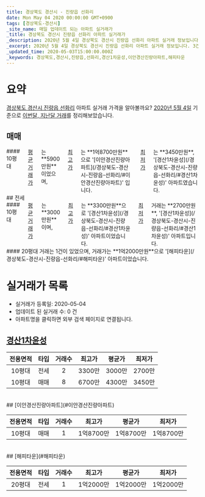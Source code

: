 ```yaml
---
title: 경상북도 경산시 - 진량읍 선화리
date: Mon May 04 2020 00:00:00 GMT+0900
tags: [경상북도-경산시]
_site_name: 매일 업데이트 되는 아파트 실거래가
_title: 경상북도 경산시 진량읍 선화리 아파트 실거래가
_description: 2020년 5월 4일 경상북도 경산시 진량읍 선화리 아파트 실거래 정보입니다. 3건 아파트 정보가 있습니다.
_excerpt: 2020년 5월 4일 경상북도 경산시 진량읍 선화리 아파트 실거래 정보입니다. 3건 아파트 정보가 있습니다.
_updated_time: 2020-05-03T15:00:00.000Z
_keywords: 경상북도,경산시,진량읍,선화리,경산1차윤성,이안경산진량아파트,해피타운
---
```





# 요약
<ins>경상북도 경산시 진량읍 선화리</ins> 아파트 실거래 가격을 알아볼까요? <ins>2020년 5월 4일</ins> 기준으로 <ins>이번달, 지난달 거래</ins>를 정리해보았습니다.

## 매매
<div class="container">
<div class="twelve columns" markdown="1">
#### 10평대
<ins>평균 거래가</ins>는 **5900만원**이었으며, <ins>최고가</ins>는 **1억8700만원**으로 '[이안경산진량아파트](/경상북도-경산시-진량읍-선화리/#이안경산진량아파트)' 입니다. <ins>최저가</ins>는 **3450만원**, '[경산1차윤성](/경상북도-경산시-진량읍-선화리/#경산1차윤성)' 아파트였습니다.
</div>
</div>
## 전세
<div class="container">
<div class="six columns" markdown="1">
#### 10평대
<ins>평균 거래가</ins>는 **3000만원**이며, <ins>최고가</ins>는 **3300만원**으로 '[경산1차윤성](/경상북도-경산시-진량읍-선화리/#경산1차윤성)' 아파트이었습니다. <ins>최저가</ins> 거래는 **2700만원**, '[경산1차윤성](/경상북도-경산시-진량읍-선화리/#경산1차윤성)' 아파트입니다.
</div>
<div class="six columns" markdown="1">
#### 20평대
거래는 1건이 있었으며, 거래가는 **1억2000만원**으로 '[해피타운](/경상북도-경산시-진량읍-선화리/#해피타운)' 아파트이었습니다.
</div>
</div>



# 실거래가 목록
- 실거래가 등록일: 2020-05-04
- 업데이트 된 실거래 수: 0 건
- 아파트명을 클릭하면 외부 검색 페이지로 연결됩니다.

## [경산1차윤성](#경산1차윤성)

|전용면적|타입|거래수|최고가|평균가|최저가|
|:---:|:---:|:---:|:---:|:---:|:---:|
|10평대|<span class="deal-type-2">전세</span>|2|3300만|3000만|2700만|
|10평대|<span class="deal-type-1">매매</span>|8|6700만|4300만|3450만|

<br/>
## [이안경산진량아파트](#이안경산진량아파트)

|전용면적|타입|거래수|최고가|평균가|최저가|
|:---:|:---:|:---:|:---:|:---:|:---:|
|10평대|<span class="deal-type-1">매매</span>|1|1억8700만|1억8700만|1억8700만|

<br/>
## [해피타운](#해피타운)

|전용면적|타입|거래수|최고가|평균가|최저가|
|:---:|:---:|:---:|:---:|:---:|:---:|
|20평대|<span class="deal-type-2">전세</span>|1|1억2000만|1억2000만|1억2000만|

<br/>



